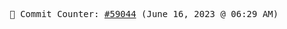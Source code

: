 <p align="center">
    <samp>
        📮 Commit Counter: <a href="https://github.com/Javascript-void0/Javascript-void0/commits/main">#59044</a> (June 16, 2023 @ 06:29 AM)
    </samp>
</p>